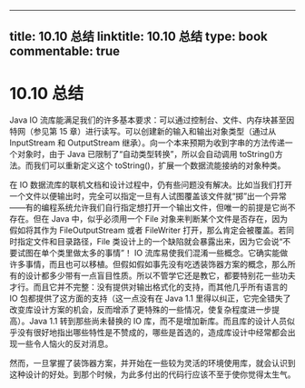 
---
title: 10.10 总结
linktitle: 10.10 总结
type: book
commentable: true
---

# 10.10 总结

Java IO 流库能满足我们的许多基本要求：可以通过控制台、文件、内存块甚至因特网（参见第 15 章）进行读写。可以创建新的输入和输出对象类型（通过从 InputStream 和 OutputStream 继承）。向一个本来预期为收到字串的方法传递一个对象时，由于 Java 已限制了“自动类型转换”，所以会自动调用 toString()方法。而我们可以重新定义这个 toString()，扩展一个数据流能接纳的对象种类。

在 IO 数据流库的联机文档和设计过程中，仍有些问题没有解决。比如当我们打开一个文件以便输出时，完全可以指定一旦有人试图覆盖该文件就“掷”出一个异常——有的编程系统允许我们自行指定想打开一个输出文件，但唯一的前提是它尚不存在。但在 Java 中，似乎必须用一个 File 对象来判断某个文件是否存在，因为假如将其作为 FileOutputStream 或者 FileWriter 打开，那么肯定会被覆盖。若同时指定文件和目录路径，File 类设计上的一个缺陷就会暴露出来，因为它会说“不要试图在单个类里做太多的事情”！
IO 流库易使我们混淆一些概念。它确实能做许多事情，而且也可以移植。但假如假如事先没有吃透装饰器方案的概念，那么所有的设计都多少带有一点盲目性质。所以不管学它还是教它，都要特别花一些功夫才行。而且它并不完整：没有提供对输出格式化的支持，而其他几乎所有语言的 IO 包都提供了这方面的支持（这一点没有在 Java 1.1 里得以纠正，它完全错失了改变库设计方案的机会，反而增添了更特殊的一些情况，使复杂程度进一步提高）。Java 1.1 转到那些尚未替换的 IO 库，而不是增加新库。而且库的设计人员似乎没有很好地指出哪些特性是不赞成的，哪些是首选的，造成库设计中经常都会出现一些令人恼火的反对消息。

然而，一旦掌握了装饰器方案，并开始在一些较为灵活的环境使用库，就会认识到这种设计的好处。到那个时候，为此多付出的代码行应该不至于使你觉得太生气。

    
